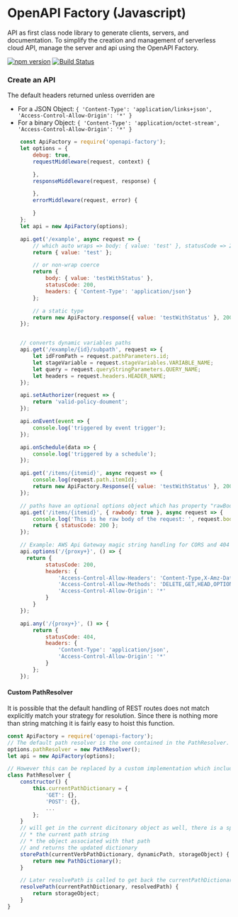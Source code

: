 # OpenAPI Factory (Javascript)

API as first class node library to generate clients, servers, and documentation. To simplify the creation and management of serverless cloud API, manage the server and api using the OpenAPI Factory.

[![npm version](https://badge.fury.io/js/openapi-factory.svg)](https://badge.fury.io/js/openapi-factory)
[![Build Status](https://travis-ci.org/wparad/openapi-factory.js.svg?branch=master)](https://travis-ci.org/wparad/openapi-factory.js)

### Create an API
The default headers returned unless overriden are
* For a JSON Object: `{ 'Content-Type': 'application/links+json', 'Access-Control-Allow-Origin': '*' }`
* For a binary Object: `{ 'Content-Type': 'application/octet-stream', 'Access-Control-Allow-Origin': '*' }`

```javascript
	const ApiFactory = require('openapi-factory');
	let options = {
		debug: true,
		requestMiddleware(request, context) {

		},
		responseMiddleware(request, response) {

		},
		errorMiddleware(request, error) {

		}
	};
	let api = new ApiFactory(options);

	api.get('/example', async request => {
		// which auto wraps => body: { value: 'test' }, statusCode => 200, headers => application/json
		return { value: 'test' };

		// or non-wrap coerce
		return {
			body: { value: 'testWithStatus' },
			statusCode: 200,
			headers: { 'Content-Type': 'application/json'}
		};

		// a static type
		return new ApiFactory.response({ value: 'testWithStatus' }, 200, { 'Content-Type': 'application/json'});
	});


	// converts dynamic variables paths
	api.get('/example/{id}/subpath', request => {
		let idFromPath = request.pathParameters.id;
		let stageVariable = request.stageVariables.VARIABLE_NAME;
		let query = request.queryStringParameters.QUERY_NAME;
		let headers = request.headers.HEADER_NAME;
	});

	api.setAuthorizer(request => {
		return 'valid-policy-doument';
	});

	api.onEvent(event => {
		console.log('triggered by event trigger');
	});

	api.onSchedule(data => {
		console.log('triggered by a schedule');
	});

	api.get('/items/{itemid}', async request => {
		console.log(request.path.itemId);
		return new ApiFactory.Response({ value: 'testWithStatus' }, 200, { 'Content-Type': 'application/json'});
	});

	// paths have an optional options object which has property "rawBody" to return the raw body only.
	api.get('/items/{itemid}', { rawbody: true }, async request => {
		console.log('This is he raw body of the request: ', request.body);
		return { statusCode: 200 };
	});

	// Example: AWS Api Gateway magic string handling for CORS and 404 fallbacks.
	api.options('/{proxy+}', () => {
	  return {
			statusCode: 200,
			headers: {
			    'Access-Control-Allow-Headers': 'Content-Type,X-Amz-Date,Authorization,X-Api-Key',
			    'Access-Control-Allow-Methods': 'DELETE,GET,HEAD,OPTIONS,PATCH,POST,PUT',
			    'Access-Control-Allow-Origin': '*'
			}
		}
	});

	api.any('/{proxy+}', () => {
		return {
			statusCode: 404,
			headers: {
				'Content-Type': 'application/json',
				'Access-Control-Allow-Origin': '*'
			}
		};
	});

```

#### Custom PathResolver
It is possible that the default handling of REST routes does not match explicitly match your strategy for resolution. Since there is nothing more than string matching it is fairly easy to hoist this function.

```js
const ApiFactory = require('openapi-factory');
// The default path resolver is the one contained in the PathResolver. It parses the registered paths, stores them in a dictionary, and then looks them up later when necessary.
options.pathResolver = new PathResolver();
let api = new ApiFactory(options);

// However this can be replaced by a custom implementation which includes storePath and resolvePath
class PathResolver {
	constructor() {
		this.currentPathDictionary = {
			'GET': {},
			'POST': {},
			...
		};
	}
	// will get in the current dicitonary object as well, there is a specific dictionary for each verb
	// * the current path string
	// * the object associated with that path
	// and returns the updated dictionary
	storePath(currentVerbPathDictionary, dynamicPath, storageObject) {
		return new PathDictionary();
	}

	// Later resolvePath is called to get back the currentPathDictionary and raw path, and expect to return the pre-stored storageObject
	resolvePath(currentPathDictionary, resolvedPath) {
		return storageObject;
	}
}
```

